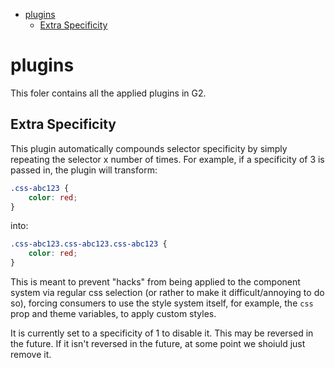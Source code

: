 <!-- START doctoc generated TOC please keep comment here to allow auto update -->
<!-- DON'T EDIT THIS SECTION, INSTEAD RE-RUN doctoc TO UPDATE -->

-   [plugins](#plugins)
    -   [Extra Specificity](#extra-specificity)

<!-- END doctoc generated TOC please keep comment here to allow auto update -->

# plugins

This foler contains all the applied plugins in G2.

## Extra Specificity

This plugin automatically compounds selector specificity by simply repeating the selector x number of times. For example, if a specificity of 3 is passed in, the plugin will transform:

```css
.css-abc123 {
	color: red;
}
```

into:

```css
.css-abc123.css-abc123.css-abc123 {
	color: red;
}
```

This is meant to prevent "hacks" from being applied to the component system via regular css selection (or rather to make it difficult/annoying to do so), forcing consumers to use the style system itself, for example, the `css` prop and theme variables, to apply custom styles.

It is currently set to a specificity of 1 to disable it. This may be reversed in the future. If it isn't reversed in the future, at some point we shoiuld just remove it.
